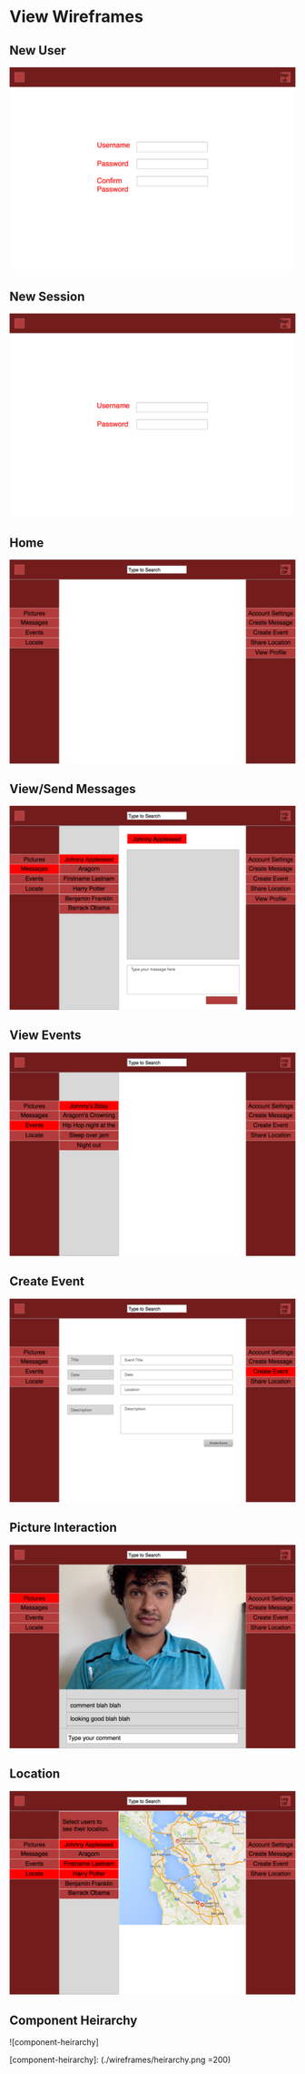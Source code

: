 # View Wireframes

## New User
![signup]

## New Session
![singin]

## Home
![home]

## View/Send Messages
![messages]

## View Events
![viewEvents]

## Create Event
![createEvent]

## Picture Interaction
![viewPictures]

## Location
![location]

## Component Heirarchy
![component-heirarchy]

[signup]: ./wireframes/signup.png
[singin]: ./wireframes/signin.png
[home]: ./wireframes/home.png
[messages]: ./wireframes/messages.png
[viewEvents]: ./wireframes/view_events.png
[createEvent]: ./wireframes/create_event.png
[viewPictures]: ./wireframes/pictures.png
[location]: ./wireframes/location.png
[component-heirarchy]: (./wireframes/heirarchy.png =200)
